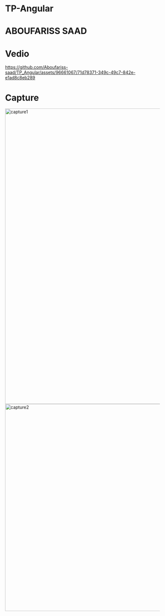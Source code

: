 # TP-Angular
# ABOUFARISS SAAD
# Vedio

https://github.com/Aboufariss-saad/TP_Angular/assets/96661067/71d78371-349c-49c7-842e-e1ad8c8eb289

# Capture
<img width="960" alt="capture1" src="https://github.com/Aboufariss-saad/TP_Angular/assets/96661067/b90eb033-9ede-48c3-bfab-1fd40beab0a8">

<img width="673" alt="capture2" src="https://github.com/Aboufariss-saad/TP_Angular/assets/96661067/5ba9b356-2f37-4800-b176-926a3a605829">
